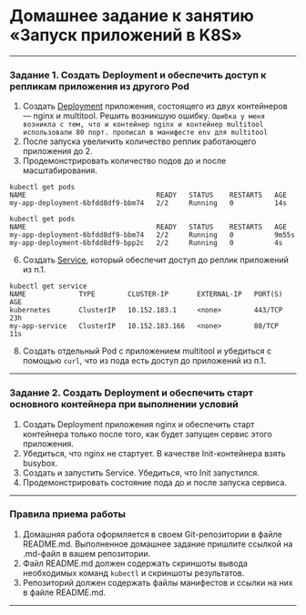 # Домашнее задание к занятию «Запуск приложений в K8S»

------

### Задание 1. Создать Deployment и обеспечить доступ к репликам приложения из другого Pod

1. Создать [Deployment](https://github.com/omega-pasha/kuber-homeworks/blob/main/1.3/my-app-deployment.yaml) приложения, состоящего из двух контейнеров — nginx и multitool. Решить возникшую ошибку.
`Ошибка у меня возникла с тем, что и контейнер nginx и контейнер multitool использовали 80 порт. прописал в манифесте env для multitool`
3. После запуска увеличить количество реплик работающего приложения до 2.
4. Продемонстрировать количество подов до и после масштабирования.
```
kubectl get pods
NAME                                READY   STATUS    RESTARTS   AGE
my-app-deployment-6bfdd8df9-bbm74   2/2     Running   0          14s
```
```
kubectl get pods
NAME                                READY   STATUS    RESTARTS   AGE
my-app-deployment-6bfdd8df9-bbm74   2/2     Running   0          9m55s
my-app-deployment-6bfdd8df9-bpp2c   2/2     Running   0          4s
```
6. Создать [Service](https://github.com/omega-pasha/kuber-homeworks/blob/main/1.3/my-app-service.yaml), который обеспечит доступ до реплик приложений из п.1.
```
kubectl get service
NAME             TYPE        CLUSTER-IP       EXTERNAL-IP   PORT(S)   AGE
kubernetes       ClusterIP   10.152.183.1     <none>        443/TCP   23h
my-app-service   ClusterIP   10.152.183.166   <none>        80/TCP    11s
```
8. Создать отдельный Pod с приложением multitool и убедиться с помощью `curl`, что из пода есть доступ до приложений из п.1.

------

### Задание 2. Создать Deployment и обеспечить старт основного контейнера при выполнении условий

1. Создать Deployment приложения nginx и обеспечить старт контейнера только после того, как будет запущен сервис этого приложения.
2. Убедиться, что nginx не стартует. В качестве Init-контейнера взять busybox.
3. Создать и запустить Service. Убедиться, что Init запустился.
4. Продемонстрировать состояние пода до и после запуска сервиса.

------

### Правила приема работы

1. Домашняя работа оформляется в своем Git-репозитории в файле README.md. Выполненное домашнее задание пришлите ссылкой на .md-файл в вашем репозитории.
2. Файл README.md должен содержать скриншоты вывода необходимых команд `kubectl` и скриншоты результатов.
3. Репозиторий должен содержать файлы манифестов и ссылки на них в файле README.md.

------
